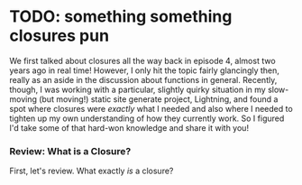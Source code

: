 # TODO: something something closures pun

We first talked about closures all the way back in episode 4, almost two years ago in real time! However, I only hit the topic fairly glancingly then, really as an aside in the discussion about functions in general. Recently, though, I was working with a particular, slightly quirky situation in my slow-moving (but moving!) static site generate project, Lightning, and found a spot where closures were *exactly* what I needed and also where I needed to tighten up my own understanding of how they currently work. So I figured I'd take some of that hard-won knowledge and share it with you!

### Review: What is a Closure?

First, let's review. What exactly *is* a closure?